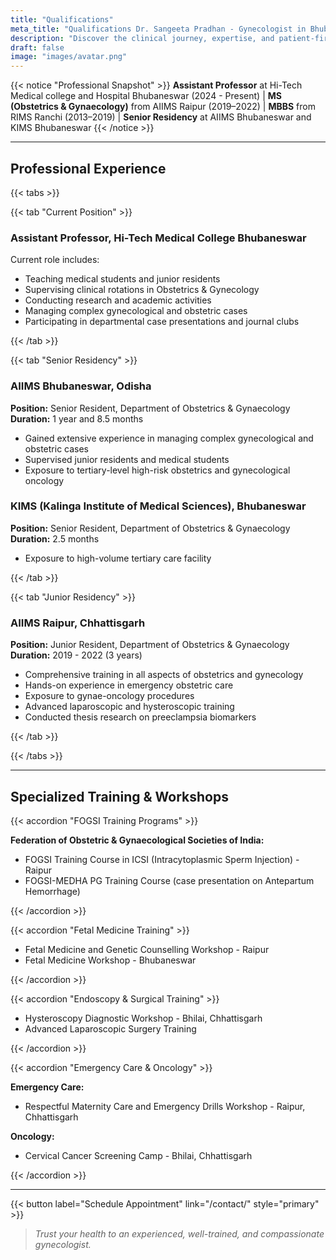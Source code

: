 ```yaml
---
title: "Qualifications"
meta_title: "Qualifications Dr. Sangeeta Pradhan - Gynecologist in Bhubaneswar"
description: "Discover the clinical journey, expertise, and patient-first philosophy of Dr. Sangeeta Pradhan, consultant gynecologist and obstetrician in Bhubaneswar, Odisha."
draft: false
image: "images/avatar.png"
---
```



{{< notice "Professional Snapshot" >}}
**Assistant Professor** at Hi-Tech Medical college and Hospital Bhubaneswar (2024 - Present) | **MS (Obstetrics & Gynaecology)** from AIIMS Raipur (2019–2022) | **MBBS** from RIMS Ranchi (2013–2019) | **Senior Residency** at AIIMS Bhubaneswar and KIMS Bhubaneswar
{{< /notice >}}

---

## Professional Experience

{{< tabs >}}

{{< tab "Current Position" >}}

### Assistant Professor, Hi-Tech Medical College Bhubaneswar

Current role includes:
- Teaching medical students and junior residents
- Supervising clinical rotations in Obstetrics & Gynecology
- Conducting research and academic activities
- Managing complex gynecological and obstetric cases
- Participating in departmental case presentations and journal clubs

{{< /tab >}}

{{< tab "Senior Residency" >}}

### AIIMS Bhubaneswar, Odisha
**Position:** Senior Resident, Department of Obstetrics & Gynaecology  
**Duration:** 1 year and 8.5 months

- Gained extensive experience in managing complex gynecological and obstetric cases
- Supervised junior residents and medical students
- Exposure to tertiary-level high-risk obstetrics and gynecological oncology

### KIMS (Kalinga Institute of Medical Sciences), Bhubaneswar
**Position:** Senior Resident, Department of Obstetrics & Gynaecology  
**Duration:** 2.5 months

- Exposure to high-volume tertiary care facility

{{< /tab >}}

{{< tab "Junior Residency" >}}

### AIIMS Raipur, Chhattisgarh
**Position:** Junior Resident, Department of Obstetrics & Gynaecology  
**Duration:** 2019 - 2022 (3 years)

- Comprehensive training in all aspects of obstetrics and gynecology
- Hands-on experience in emergency obstetric care
- Exposure to gynae-oncology procedures
- Advanced laparoscopic and hysteroscopic training
- Conducted thesis research on preeclampsia biomarkers

{{< /tab >}}

{{< /tabs >}}

---

## Specialized Training & Workshops

{{< accordion "FOGSI Training Programs" >}}

**Federation of Obstetric & Gynaecological Societies of India:**

- FOGSI Training Course in ICSI (Intracytoplasmic Sperm Injection) - Raipur
- FOGSI-MEDHA PG Training Course (case presentation on Antepartum Hemorrhage)

{{< /accordion >}}

{{< accordion "Fetal Medicine Training" >}}

- Fetal Medicine and Genetic Counselling Workshop - Raipur
- Fetal Medicine Workshop - Bhubaneswar

{{< /accordion >}}

{{< accordion "Endoscopy & Surgical Training" >}}

- Hysteroscopy Diagnostic Workshop - Bhilai, Chhattisgarh
- Advanced Laparoscopic Surgery Training

{{< /accordion >}}

{{< accordion "Emergency Care & Oncology" >}}

**Emergency Care:**
- Respectful Maternity Care and Emergency Drills Workshop - Raipur, Chhattisgarh

**Oncology:**
- Cervical Cancer Screening Camp - Bhilai, Chhattisgarh

{{< /accordion >}}

---

{{< button label="Schedule Appointment" link="/contact/" style="primary" >}}

> _Trust your health to an experienced, well-trained, and compassionate gynecologist._